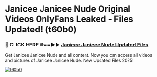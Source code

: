 # Janicee Janicee Nude Original Videos 0nlyFans Leaked - Files Updated! (t60b0)

<h3>🔴 CLICK HERE 🌐==►► <a href="https://tinyurl.com/5h6xmrr3" rel="nofollow">Janicee Janicee Nude Updated Files</a></h3>

Get Janicee Janicee Nude and all content. Now you can access all videos and pictures of Janicee Janicee Nude. New Updated Files 2025!

[![t60b0](https://i.imgur.com/KVD873Z.gif)](https://tinyurl.com/5h6xmrr3)
